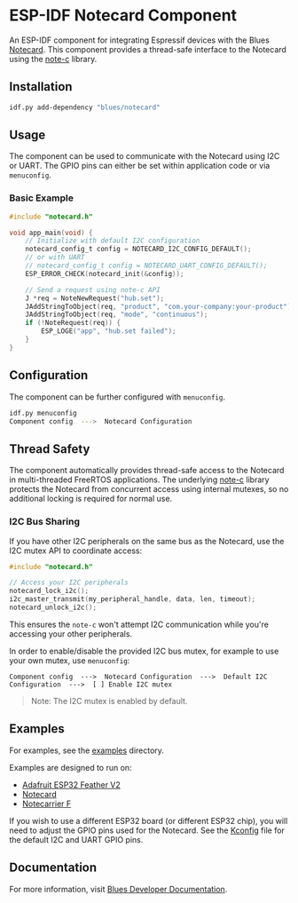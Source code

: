 # ESP-IDF Notecard Component

An ESP-IDF component for integrating Espressif devices with the Blues [Notecard](https://blues.com/products/notecard/).
This component provides a thread-safe interface to the Notecard using the [note-c](https://github.com/blues/note-c) library.

## Installation

```bash
idf.py add-dependency "blues/notecard"
```

## Usage

The component can be used to communicate with the Notecard using I2C or UART.
The GPIO pins can either be set within application code or via `menuconfig`.

### Basic Example

```c
#include "notecard.h"

void app_main(void) {
    // Initialize with default I2C configuration
    notecard_config_t config = NOTECARD_I2C_CONFIG_DEFAULT();
    // or with UART
    // notecard_config_t config = NOTECARD_UART_CONFIG_DEFAULT();
    ESP_ERROR_CHECK(notecard_init(&config));

    // Send a request using note-c API
    J *req = NoteNewRequest("hub.set");
    JAddStringToObject(req, "product", "com.your-company:your-product");
    JAddStringToObject(req, "mode", "continuous");
    if (!NoteRequest(req)) {
        ESP_LOGE("app", "hub.set failed");
    }
}
```

## Configuration

The component can be further configured with `menuconfig`.

```bash
idf.py menuconfig
Component config  --->  Notecard Configuration
```

## Thread Safety

The component automatically provides thread-safe access to the Notecard in multi-threaded FreeRTOS applications.
The underlying [note-c](https://github.com/blues/note-c) library protects the Notecard from concurrent access using internal mutexes, so no additional locking is required for normal use.

### I2C Bus Sharing

If you have other I2C peripherals on the same bus as the Notecard, use the I2C mutex API to coordinate access:

```c
#include "notecard.h"

// Access your I2C peripherals
notecard_lock_i2c();
i2c_master_transmit(my_peripheral_handle, data, len, timeout);
notecard_unlock_i2c();
```

This ensures the `note-c` won't attempt I2C communication while you're accessing your other peripherals.

In order to enable/disable the provided I2C bus mutex, for example to use your own mutex, use `menuconfig`:

```
Component config  --->  Notecard Configuration  --->  Default I2C Configuration  --->  [ ] Enable I2C mutex
```

> Note: The I2C mutex is enabled by default.

## Examples

For examples, see the [examples](examples) directory.

Examples are designed to run on:

- [Adafruit ESP32 Feather V2](https://learn.adafruit.com/adafruit-esp32-feather-v2?view=all)
- [Notecard](https://blues.com/products/notecard/)
- [Notecarrier F](https://blues.com/products/notecarrier/notecarrier-f/)

If you wish to use a different ESP32 board (or different ESP32 chip), you will need to adjust the GPIO pins used for the Notecard.
See the [Kconfig](Kconfig) file for the default I2C and UART GPIO pins.

## Documentation

For more information, visit [Blues Developer Documentation](https://dev.blues.io/).

